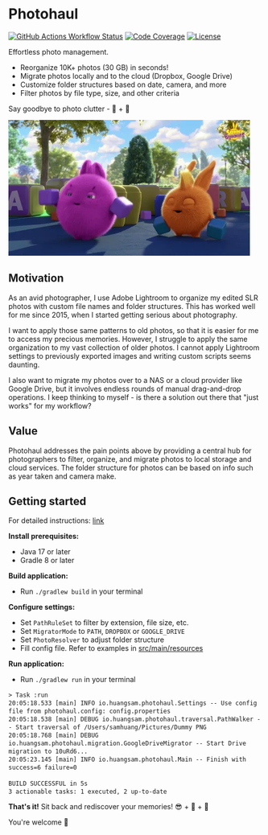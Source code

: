 # Photohaul

[![GitHub Actions Workflow Status](https://img.shields.io/github/actions/workflow/status/huangsam/photohaul/ci.yml)](https://github.com/huangsam/photohaul/actions)
[![Code Coverage](https://img.shields.io/codecov/c/github/huangsam/photohaul)](https://codecov.io/gh/huangsam/photohaul)
[![License](https://img.shields.io/github/license/huangsam/photohaul)](https://github.com/huangsam/photohaul/blob/main/LICENSE)

Effortless photo management.

- Reorganize 10K+ photos (30 GB) in seconds!
- Migrate photos locally and to the cloud (Dropbox, Google Drive)
- Customize folder structures based on date, camera, and more
- Filter photos by file type, size, and other criteria

Say goodbye to photo clutter - 👋 + 🚀

![Sunny Bunny Tidy Up](images/sunny-bunny-tidy-up.webp)

## Motivation

As an avid photographer, I use Adobe Lightroom to organize my edited SLR
photos with custom file names and folder structures. This has worked well
for me since 2015, when I started getting serious about photography.

I want to apply those same patterns to old photos, so that it is easier
for me to access my precious memories. However, I struggle to apply the
same organization to my vast collection of older photos. I cannot apply
Lightroom settings to previously exported images and writing custom
scripts seems daunting.

I also want to migrate my photos over to a NAS or a cloud provider like
Google Drive, but it involves endless rounds of manual drag-and-drop
operations. I keep thinking to myself - is there a solution out there
that "just works" for my workflow?

## Value

Photohaul addresses the pain points above by providing a central hub for
photographers to filter, organize, and migrate photos to local storage
and cloud services. The folder structure for photos can be based on info
such as year taken and camera make.

## Getting started

For detailed instructions: [link](USERGUIDE.md)

**Install prerequisites:**

- Java 17 or later
- Gradle 8 or later

**Build application:**

- Run `./gradlew build` in your terminal

**Configure settings:**

- Set `PathRuleSet` to filter by extension, file size, etc.
- Set `MigratorMode` to `PATH`, `DROPBOX` or `GOOGLE_DRIVE`
- Set `PhotoResolver` to adjust folder structure
- Fill config file. Refer to examples in [src/main/resources](src/main/resources)

**Run application:**

- Run `./gradlew run` in your terminal

```text
> Task :run
20:05:18.533 [main] INFO io.huangsam.photohaul.Settings -- Use config file from photohaul.config: config.properties
20:05:18.538 [main] DEBUG io.huangsam.photohaul.traversal.PathWalker -- Start traversal of /Users/samhuang/Pictures/Dummy PNG
20:05:18.768 [main] DEBUG io.huangsam.photohaul.migration.GoogleDriveMigrator -- Start Drive migration to 10uRd6...
20:05:23.145 [main] INFO io.huangsam.photohaul.Main -- Finish with success=6 failure=0

BUILD SUCCESSFUL in 5s
3 actionable tasks: 1 executed, 2 up-to-date
```

**That's it!** Sit back and rediscover your memories! 😎 + 🍹 + 🌴

You're welcome 🙏
